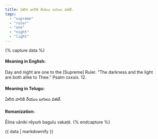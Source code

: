 ```yaml
---
title: ఏలిన వానికి రేయుం బగులు వకటే.
tags:
  - "supreme"
  - "ruler"
  - "one"
  - "night"
  - "light"
---
```


{% capture data %}
#### Meaning in English:
Day and night are one to the [Supreme] Ruler.
"The darkness and the light are both alike to Thee." Psalm cxxxix. 12.

#### Meaning in Telugu:
ఏలిన వానికి రేయుం బగులు వకటే.

#### Romanization:
Ēlina vāniki rēyuṁ bagulu vakaṭē.
{% endcapture %}

{{ data | markdownify }}

